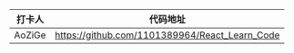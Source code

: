 | 打卡人 | 代码地址                                       |
| ------ | ---------------------------------------------- |
| AoZiGe | https://github.com/1101389964/React_Learn_Code |

